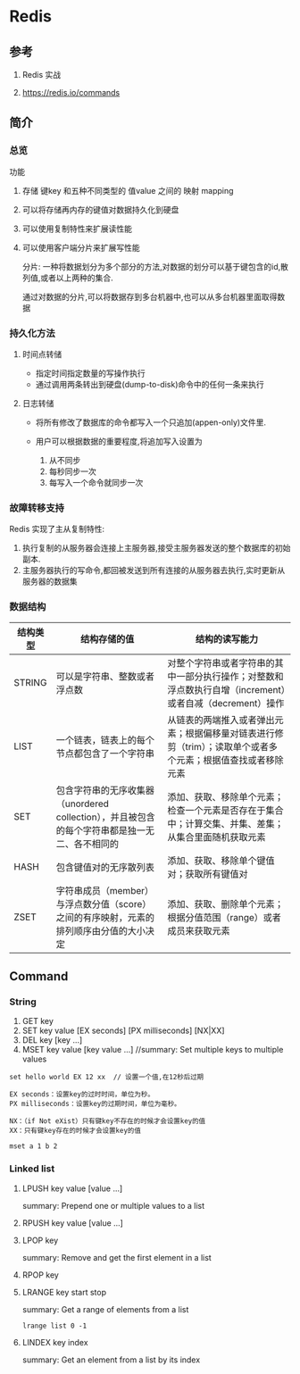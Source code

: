 # Redis

## 参考

1. Redis 实战

2. https://redis.io/commands



##  简介

### 总览

功能

1. 存储 键key 和五种不同类型的 值value 之间的 映射 mapping
2. 可以将存储再内存的键值对数据持久化到硬盘
3. 可以使用复制特性来扩展读性能
4. 可以使用客户端分片来扩展写性能

	分片: 一种将数据划分为多个部分的方法,对数据的划分可以基于键包含的id,散列值,或者以上两种的集合.

	通过对数据的分片,可以将数据存到多台机器中,也可以从多台机器里面取得数据

### 持久化方法

1. 时间点转储

	- 指定时间指定数量的写操作执行 
	- 通过调用两条转出到硬盘(dump-to-disk)命令中的任何一条来执行

2. 日志转储

	- 将所有修改了数据库的命令都写入一个只追加(appen-only)文件里.
	- 用户可以根据数据的重要程度,将追加写入设置为

		1. 从不同步
		2. 每秒同步一次
		3. 每写入一个命令就同步一次

### 故障转移支持

Redis 实现了主从复制特性: 

1. 执行复制的从服务器会连接上主服务器,接受主服务器发送的整个数据库的初始副本.
2. 主服务器执行的写命令,都回被发送到所有连接的从服务器去执行,实时更新从服务器的数据集



### 数据结构


结构类型|结构存储的值|结构的读写能力
----|------|----
STRING|可以是字符串、整数或者浮点数|对整个字符串或者字符串的其中一部分执行操作；对整数和浮点数执行自增（increment）或者自减（decrement）操作
LIST|一个链表，链表上的每个节点都包含了一个字符串|从链表的两端推入或者弹出元素；根据偏移量对链表进行修剪（trim）；读取单个或者多个元素；根据值查找或者移除元素
SET|包含字符串的无序收集器（unordered collection），并且被包含的每个字符串都是独一无二、各不相同的|添加、获取、移除单个元素；检查一个元素是否存在于集合中；计算交集、并集、差集；从集合里面随机获取元素
HASH|包含键值对的无序散列表|添加、获取、移除单个键值对；获取所有键值对
ZSET|字符串成员（member）与浮点数分值（score）之间的有序映射，元素的排列顺序由分值的大小决定|添加、获取、删除单个元素；根据分值范围（range）或者成员来获取元素

## Command 

### String

1. GET key
2. SET key value [EX seconds] [PX milliseconds] [NX|XX]
3. DEL key [key ...]
4. MSET key value [key value ...] //summary: Set multiple keys to multiple values


```
set hello world EX 12 xx  // 设置一个值,在12秒后过期

EX seconds：设置key的过时时间，单位为秒。
PX milliseconds：设置key的过期时间，单位为毫秒。

NX：（if Not eXist）只有键key不存在的时候才会设置key的值
XX：只有键key存在的时候才会设置key的值

mset a 1 b 2
```

### Linked list

1. LPUSH key value [value ...]
  
	summary: Prepend one or multiple values to a list

2. RPUSH key value [value ...]
3. LPOP key
  
	summary: Remove and get the first element in a list

4. RPOP key


5. LRANGE key start stop

	summary: Get a range of elements from a list

	```
	lrange list 0 -1
	```

6. LINDEX key index

	summary: Get an element from a list by its index



